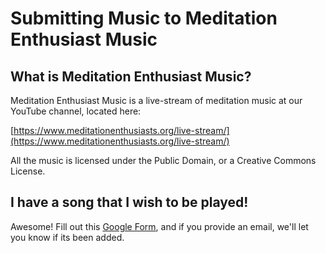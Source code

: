 # Submitting Music to Meditation Enthusiast Music

## What is Meditation Enthusiast Music?

Meditation Enthusiast Music is a live-stream of meditation music at our YouTube channel, located here:

[https://www.meditationenthusiasts.org/live-stream/](https://www.meditationenthusiasts.org/live-stream/)

All the music is licensed under the Public Domain, or a Creative Commons License.

## I have a song that I wish to be played!

Awesome! Fill out this [Google Form](https://goo.gl/forms/Vlvrbz706RtQRvmn1), and if you provide an email, we'll let you know if its been added.
